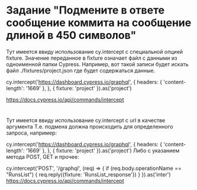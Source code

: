 # Задание "Подмените в ответе сообщение коммита на сообщение длиной в 450 символов"

Тут имеется ввиду использование cy.intercept с специальной опцией fixture. Значение переданное в fixture означает файл с данными из одноименной папки Cypress. Например, вот такой записи будет искать файл ./fixtures/project.json где будет содержаться данные.

cy.intercept('https://dashboard.cypress.io/graphql', {
  headers: { 'content-length': '1669' },
}, {
  fixture: 'project'
}).as('project')

https://docs.cypress.io/api/commands/intercept

#
Тут имеется ввиду использование cy.intercept с url в качестве аргумента Т.е. подмена должна происходить для определенного запроса, например:

cy.intercept('https://dashboard.cypress.io/graphql', {
  headers: { 'content-length': '1669' },
}, {
  fixture: 'project'
}).as('project')
Либо с указанием метода POST, GET и прочее:

cy.intercept('POST', '/graphql', (req) => {
  if (req.body.operationName == "RunsList") {
    req.reply({fixture: 'RunsList_response'})
  }
}).as('inter')
https://docs.cypress.io/api/commands/intercept
